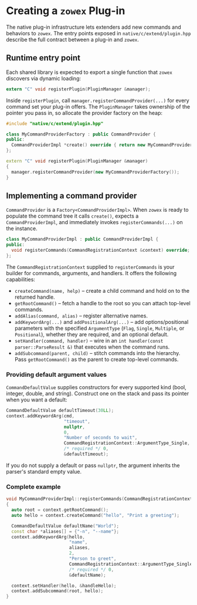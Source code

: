 # Creating a `zowex` Plug-in

The native plug-in infrastructure lets extenders add new commands and behaviors to `zowex`. The entry points exposed in
`native/c/extend/plugin.hpp` describe the full contract between a plug-in and `zowex`.

## Runtime entry point

Each shared library is expected to export a single function that `zowex` discovers via dynamic loading:

```c
extern "C" void registerPlugin(PluginManager &manager);
```

Inside `registerPlugin`, call `manager.registerCommandProvider(...)` for every command set your plug-in offers. The
`PluginManager` takes ownership of the pointer you pass in, so allocate the provider factory on the heap:

```cpp
#include "native/c/extend/plugin.hpp"

class MyCommandProviderFactory : public CommandProvider {
public:
  CommandProviderImpl *create() override { return new MyCommandProviderImpl(); }
};

extern "C" void registerPlugin(PluginManager &manager)
{
  manager.registerCommandProvider(new MyCommandProviderFactory());
}
```

## Implementing a command provider

`CommandProvider` is a `Factory<CommandProviderImpl>`. When `zowex` is ready to populate the command tree it calls
`create()`, expects a `CommandProviderImpl`, and immediately invokes `registerCommands(...)` on the instance.

```cpp
class MyCommandProviderImpl : public CommandProviderImpl {
public:
  void registerCommands(CommandRegistrationContext &context) override;
};
```

The `CommandRegistrationContext` supplied to `registerCommands` is your builder for commands, arguments, and handlers. It offers the following capabilities:

- `createCommand(name, help)` – create a child command and hold on to the returned handle.
- `getRootCommand()` – fetch a handle to the root so you can attach top-level commands.
- `addAlias(command, alias)` – register alternative names.
- `addKeywordArg(...)` and `addPositionalArg(...)` – add options/positional parameters with the specified `ArgumentType` (`Flag`, `Single`, `Multiple`, or `Positional`), whether they are required, and an optional default.
- `setHandler(command, handler)` – wire in an `int handler(const parser::ParseResult &)` that executes when the command runs.
- `addSubcommand(parent, child)` – stitch commands into the hierarchy. Pass `getRootCommand()` as the parent to create top-level commands.

### Providing default argument values

`CommandDefaultValue` supplies constructors for every supported kind (bool, integer, double, and string). Construct one on the stack and pass its pointer when you want a default:

```cpp
CommandDefaultValue defaultTimeout(30LL);
context.addKeywordArg(cmd,
                      "timeout",
                      nullptr,
                      0,
                      "Number of seconds to wait",
                      CommandRegistrationContext::ArgumentType_Single,
                      /* required */ 0,
                      &defaultTimeout);
```

If you do not supply a default or pass `nullptr`, the argument inherits the parser's standard empty value.

### Complete example

```cpp
void MyCommandProviderImpl::registerCommands(CommandRegistrationContext &context)
{
  auto root = context.getRootCommand();
  auto hello = context.createCommand("hello", "Print a greeting");

  CommandDefaultValue defaultName("World");
  const char *aliases[] = {"-n", "--name"};
  context.addKeywordArg(hello,
                        "name",
                        aliases,
                        2,
                        "Person to greet",
                        CommandRegistrationContext::ArgumentType_Single,
                        /* required */ 0,
                        &defaultName);

  context.setHandler(hello, &handleHello);
  context.addSubcommand(root, hello);
}
```
